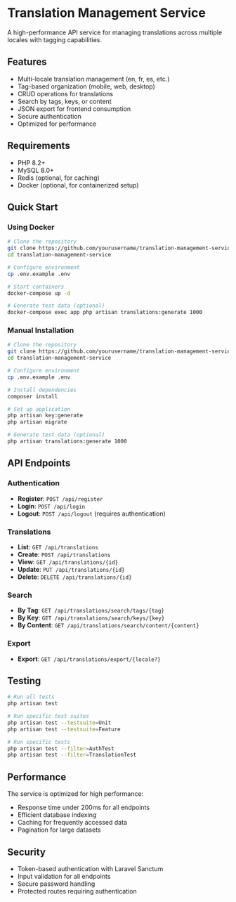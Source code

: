 # Translation Management Service

A high-performance API service for managing translations across multiple locales with tagging capabilities.

## Features

- Multi-locale translation management (en, fr, es, etc.)
- Tag-based organization (mobile, web, desktop)
- CRUD operations for translations
- Search by tags, keys, or content
- JSON export for frontend consumption
- Secure authentication
- Optimized for performance

## Requirements

- PHP 8.2+
- MySQL 8.0+
- Redis (optional, for caching)
- Docker (optional, for containerized setup)

## Quick Start

### Using Docker

```bash
# Clone the repository
git clone https://github.com/yourusername/translation-management-service.git
cd translation-management-service

# Configure environment
cp .env.example .env

# Start containers
docker-compose up -d

# Generate test data (optional)
docker-compose exec app php artisan translations:generate 1000
```

### Manual Installation

```bash
# Clone the repository
git clone https://github.com/yourusername/translation-management-service.git
cd translation-management-service

# Configure environment
cp .env.example .env

# Install dependencies
composer install

# Set up application
php artisan key:generate
php artisan migrate

# Generate test data (optional)
php artisan translations:generate 1000
```

## API Endpoints

### Authentication

- **Register**: `POST /api/register`
- **Login**: `POST /api/login`
- **Logout**: `POST /api/logout` (requires authentication)

### Translations

- **List**: `GET /api/translations`
- **Create**: `POST /api/translations`
- **View**: `GET /api/translations/{id}`
- **Update**: `PUT /api/translations/{id}`
- **Delete**: `DELETE /api/translations/{id}`

### Search

- **By Tag**: `GET /api/translations/search/tags/{tag}`
- **By Key**: `GET /api/translations/search/keys/{key}`
- **By Content**: `GET /api/translations/search/content/{content}`

### Export

- **Export**: `GET /api/translations/export/{locale?}`

## Testing

```bash
# Run all tests
php artisan test

# Run specific test suites
php artisan test --testsuite=Unit
php artisan test --testsuite=Feature

# Run specific tests
php artisan test --filter=AuthTest
php artisan test --filter=TranslationTest
```

## Performance

The service is optimized for high performance:

- Response time under 200ms for all endpoints
- Efficient database indexing
- Caching for frequently accessed data
- Pagination for large datasets

## Security

- Token-based authentication with Laravel Sanctum
- Input validation for all endpoints
- Secure password handling
- Protected routes requiring authentication
